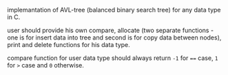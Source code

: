 implemantation of AVL-tree (balanced binary search tree) for any data type in C.

user should provide his own compare, allocate (two separate functions - one is for insert data into tree and second is for copy data between nodes), print and delete functions for his data type.

compare function for user data type should always return `-1` for `==` case, `1` for `>` case and `0` otherwise.

